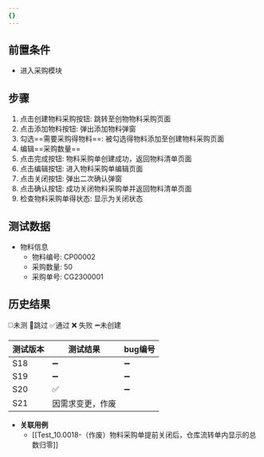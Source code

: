 ```yaml
---
{}
---
```



## 前置条件

- 进入采购模块

## 步骤

1. 点击创建物料采购按钮: 跳转至创物物料采购页面
2. 点击添加物料按钮: 弹出添加物料弹窗
3. 勾选==需要采购得物料==: 被勾选得物料添加至创建物料采购页面
4. 编辑==采购数量==
5. 点击完成按钮: 物料采购单创建成功，返回物料清单页面
6. 点击编辑按钮: 进入物料采购单编辑页面
7. 点击关闭按钮: 弹出二次确认弹窗
8. 点击确认按钮: 成功关闭物料采购单并返回物料清单页面
9. 检查物料采购单得状态: 显示为关闭状态

## 测试数据

- 物料信息
	- 物料编号: CP00002
	- 采购数量: 50
	- 采购单号: CG2300001

## 历史结果
 ◻️未测    🚫跳过     ✅通过    ❌ 失败    ➖未创建

| 测试版本 | 测试结果 | bug编号 |
| ---- | ---- | ---- |
| S18 | ➖ | ➖ |
| S19 | ➖ | ➖ |
| S20 | ✅ | ➖ |
| S21 | 因需求变更，作废 |  |

- **关联用例** 
	- [[Test_10.0018-（作废）物料采购单提前关闭后，仓库流转单内显示的总数归零]] 



